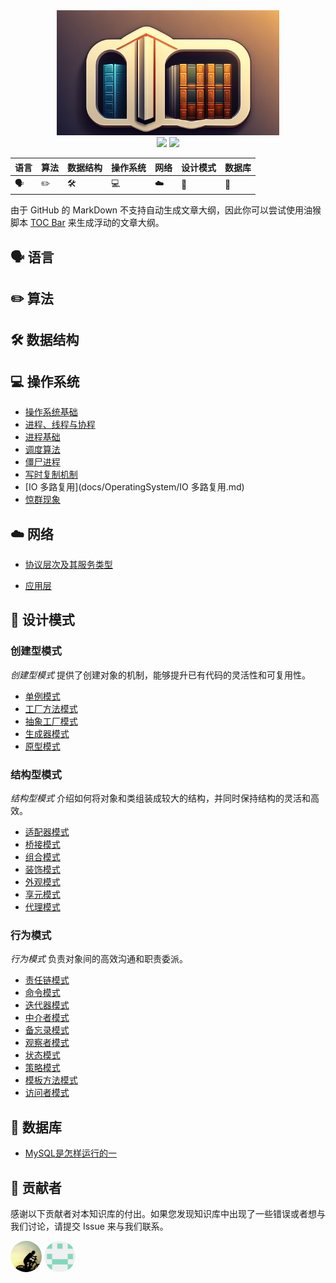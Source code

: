 <div align="center"><img src="assets/imgs/Logo-WiseBase.png" style="height: 200px;"></div>
<div align="center">
  <img src="https://img.shields.io/badge/WiseBase-在线阅读-lightgreen" />
  <img src="https://img.shields.io/badge/License-GPL2.0-lightgreen" />
</div>

| 语言             | 算法      | 数据结构 | 操作系统   | 网络 | 设计模式 | 数据库 |
| ---------------- | --------- | -------- | ---------- | ---- | -------- | ------ |
| :speaking_head: | :pencil2: | :hammer_and_wrench: | :computer: | :cloud: | :bookmark: | :floppy_disk: |

由于 GitHub 的 MarkDown 不支持自动生成文章大纲，因此你可以尝试使用油猴脚本 [TOC Bar](https://greasyfork.org/zh-CN/scripts/406337-toc-bar-auto-generating-table-of-content) 来生成浮动的文章大纲。

## :speaking_head: 语言

## :pencil2: 算法

## :hammer_and_wrench: 数据结构

## :computer: 操作系统

- [操作系统基础](docs/OperatingSystem/操作系统基础.md)
- [进程、线程与协程](docs/OperatingSystem/进程、线程与协程.md)
- [进程基础](docs/OperatingSystem/进程基础.md)
- [调度算法](docs/OperatingSystem/调度算法.md)
- [僵尸进程](docs/OperatingSystem/僵尸进程.md)
- [写时复制机制](docs/OperatingSystem/写时复制机制.md)
- [IO 多路复用](docs/OperatingSystem/IO 多路复用.md)
- [惊群现象](docs/OperatingSystem/惊群现象.md)

## :cloud: 网络

- [协议层次及其服务类型](./docs/network/协议层次及其服务类型.md)

- [应用层](./docs/network/应用层.md)

## :bookmark: 设计模式

### 创建型模式

*创建型模式* 提供了创建对象的机制，能够提升已有代码的灵活性和可复用性。

- [单例模式](./docs/designPatterns/单例模式.md)
- [工厂方法模式](./docs/designPatterns/工厂方法模式.md)
- [抽象工厂模式](./docs/designPatterns/抽象工厂模式.md)
- [生成器模式](./docs/designPatterns/生成器模式.md)
- [原型模式](./docs/designPatterns/原型模式.md)

### 结构型模式

*结构型模式* 介绍如何将对象和类组装成较大的结构，并同时保持结构的灵活和高效。

- [适配器模式](./docs/designPatterns/适配器模式.md)
- [桥接模式](./docs/designPatterns/桥接模式.md)
- [组合模式](./docs/designPatterns/组合模式.md)
- [装饰模式](./docs/designPatterns/装饰模式.md)
- [外观模式](./docs/designPatterns/外观模式.md)
- [享元模式](./docs/designPatterns/享元模式.md)
- [代理模式](./docs/designPatterns/代理模式.md)

### 行为模式

*行为模式* 负责对象间的高效沟通和职责委派。

- [责任链模式](./docs/designPatterns/责任链模式.md)
- [命令模式](./docs/designPatterns/命令模式.md)
- [迭代器模式](./docs/designPatterns/迭代器模式.md)
- [中介者模式](./docs/designPatterns/中介者模式.md)
- [备忘录模式](./docs/designPatterns/备忘录模式.md)
- [观察者模式](docs/designPatterns/观察者模式.md)
- [状态模式](docs/designPatterns/状态模式.md)
- [策略模式](docs/designPatterns/策略模式.md)
- [模板方法模式](docs/designPatterns/模板方法模式.md)
- [访问者模式](docs/designPatterns/访问者模式.md)

## :floppy_disk: 数据库
- [MySQL是怎样运行的一](./docs/MySQL/MySQL是怎样运行的.md)
## :busts_in_silhouette: 贡献者

感谢以下贡献者对本知识库的付出。如果您发现知识库中出现了一些错误或者想与我们讨论，请提交 Issue 来与我们联系。

<div align="left">
  <a href="https://github.com/IIMars"><img src="assets/imgs/Contributor-IIMars.png" style="height: 50px; border-radius: 50%;" /></a>
  <a href="https://github.com/changguangsheng"><img src="assets/imgs/Contributor-cgs.png" style="height: 50px; border-radius: 50%;" /></a>
</div>

